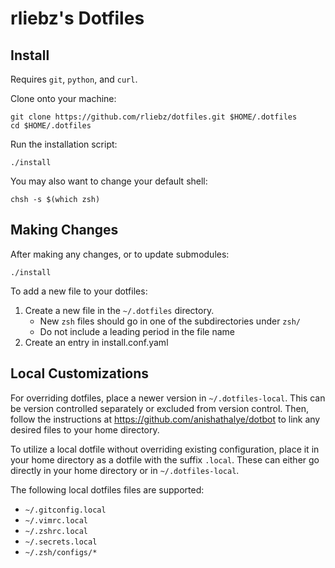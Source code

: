rliebz's Dotfiles
=================

Install
-------

Requires `git`, `python`, and `curl`.

Clone onto your machine:

    git clone https://github.com/rliebz/dotfiles.git $HOME/.dotfiles
    cd $HOME/.dotfiles

Run the installation script:

    ./install

You may also want to change your default shell:

    chsh -s $(which zsh)


Making Changes
--------------

After making any changes, or to update submodules:

    ./install

To add a new file to your dotfiles:

1. Create a new file in the `~/.dotfiles` directory.
    - New `zsh` files should go in one of the subdirectories under `zsh/`
    - Do not include a leading period in the file name
2. Create an entry in install.conf.yaml


Local Customizations
--------------------

For overriding dotfiles, place a newer version in `~/.dotfiles-local`. This
can be version controlled separately or excluded from version control. Then,
follow the instructions at https://github.com/anishathalye/dotbot to link any
desired files to your home directory.

To utilize a local dotfile without overriding existing configuration, place it
in your home directory as a dotfile with the suffix `.local`. These can either
go directly in your home directory or in `~/.dotfiles-local`.

The following local dotfiles files are supported:

- `~/.gitconfig.local`
- `~/.vimrc.local`
- `~/.zshrc.local`
- `~/.secrets.local`
- `~/.zsh/configs/*`
